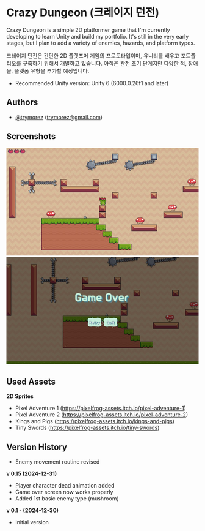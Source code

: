 
# Crazy Dungeon (크레이지 던전)

Crazy Dungeon is a simple 2D platformer game that I'm currently developing to learn Unity and build my portfolio. It's still in the very early stages, but I plan to add a variety of enemies, hazards, and platform types.

크레이지 던전은 간단한 2D 플랫포머 게임의 프로토타입이며, 유니티를 배우고 포트폴리오를 구축하기 위해서 개발하고 있습니다. 아직은 완전 초기 단계지만 다양한 적, 장애물, 플랫폼 유형을 추가할 예정입니다.

- Recommended Unity version: Unity 6 (6000.0.26f1 and later)




## Authors

- [@trymorez](https://www.github.com/trymorez) (trymorez@gmail.com)




## Screenshots

![screenshot](ScreenShot/CrazyDungeon01.jpg)
![screenshot](ScreenShot/CrazyDungeon02.jpg)


## Used Assets

**2D Sprites**
- Pixel Adventure 1 (https://pixelfrog-assets.itch.io/pixel-adventure-1)
- Pixel Adventure 2 (https://pixelfrog-assets.itch.io/pixel-adventure-2)
- Kings and Pigs (https://pixelfrog-assets.itch.io/kings-and-pigs)
- Tiny Swords (https://pixelfrog-assets.itch.io/tiny-swords)


## Version History

- Enemy movement routine revised

**v 0.15 (2024-12-31)**
* Player character dead animation added
* Game over screen now works properly
* Added 1st basic enemy type (mushroom)


**v 0.1 - (2024-12-30)**
- Initial version
